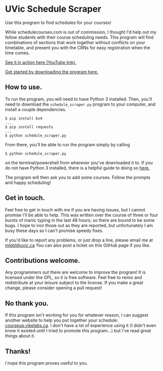 UVic Schedule Scraper
=====================

Use this program to find schedules for your courses!

While schedulecourses.com is out of commission, I thought I'd help out my fellow students with their
course scheduling needs. This program will find combinations of sections that work together without
conflicts on your timetable, and present you with the CRNs for easy registration when the time comes.

[See it in action here (YouTube link).](https://youtu.be/BdfHxtnDEm8)

[Get started by downloading the program here.](https://github.com/blerchy/schedule-scraper/releases/)

## How to use.

To run the program, you will need to have Python 3 installed. Then,
you'll need to download the `schedule_scraper.py` program to your computer, and install a couple dependencies.

```
$ pip install bs4
...
$ pip install requests
...
$ python schedule_scraper.py
```

From there, you'll be able to run the program simply by calling 

```
$ python schedule_scraper.py
```

on the terminal/powershell from wherever you've downloaded it to. If you do not have Python 3 installed, there is a helpful
guide to doing so [here.](https://realpython.com/installing-python)

The program will then ask you to add some courses. Follow the prompts and happy scheduling!

## Get in touch.

Feel free to get in touch with me if you are having issues, but I cannot promise I'll be able to help.
This was written over the course of three or four bursts of manic typing in the last 48 hours; so there
are bound to be some bugs. I hope to iron those out as they are reported, but unfortunately I am
busy these days so I can't promise speedy fixes.

If you'd like to report any problems, or just drop a line, please email me at [mlebl@uvic.ca](mailto:mlebl@uvic.ca)
You can also post a ticket on this GitHub page if you like.

## Contributions welcome.

Any programmers out there are welcome to improve the program! It is licensed under the GPL, so it is
free software. Feel free to remix and redistribute at your leisure subject to the license. If you make
a great change, please consider opening a pull request!

## No thank you.

If this program isn't working for you for whatever reason, I can suggest another website to help you
put together your schedule: [courseup.vikelabs.ca](https://courseup.vikelabs.ca). I don't have a lot
of experience using it (I didn't even know it existed until I tried to promote this program…) but I've
read great things about it.

## Thanks!

I hope this program proves useful to you.


